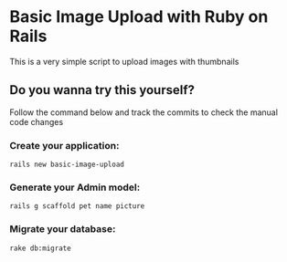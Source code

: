 # Basic Image Upload with Ruby on Rails

This is a very simple script to upload images with thumbnails

## Do you wanna try this yourself?
Follow the command below and track the commits to check the manual code changes

### Create your application:
    rails new basic-image-upload

### Generate your Admin model:
    rails g scaffold pet name picture
    
### Migrate your database:
    rake db:migrate